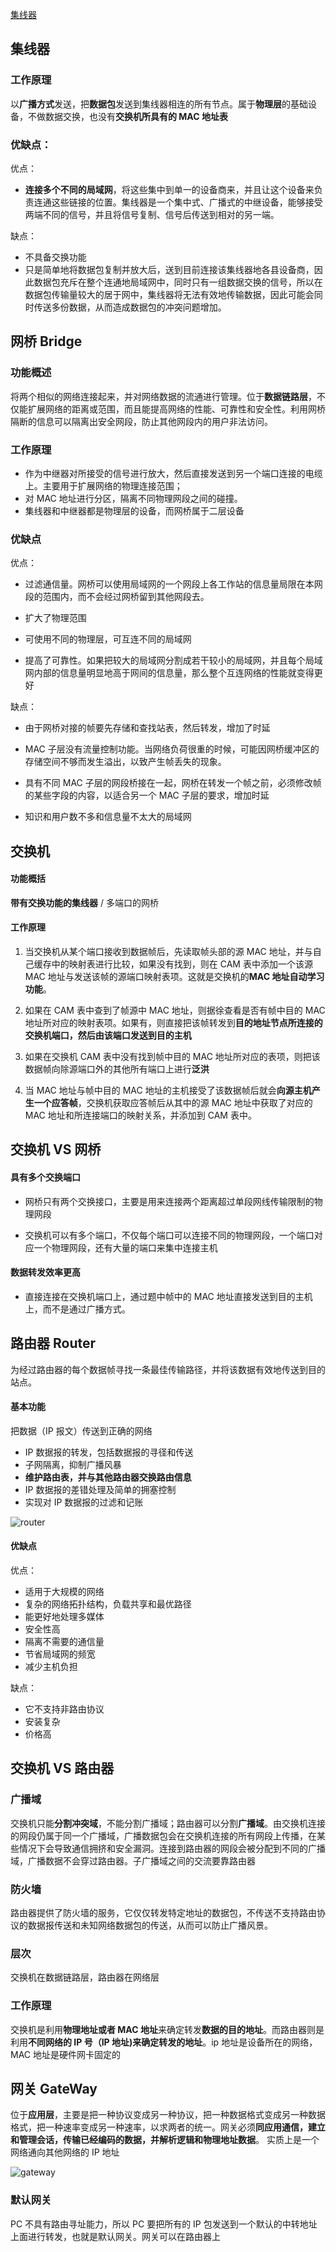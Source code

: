 [集线器](https://www.tianmaying.com/tutorial/NetWorkInstrument)

## 集线器

### 工作原理

以**广播方式**发送，把**数据包**发送到集线器相连的所有节点。属于**物理层**的基础设备，不做数据交换，也没有**交换机所具有的 MAC 地址表**

### 优缺点：

优点：

- **连接多个不同的局域网**，将这些集中到单一的设备商来，并且让这个设备来负责连通这些链接的位置。集线器是一个集中式、广播式的中继设备，能够接受两端不同的信号，并且将信号复制、信号后传送到相对的另一端。

缺点：

- 不具备交换功能
- 只是简单地将数据包复制并放大后，送到目前连接该集线器地各县设备商，因此数据包充斥在整个连通地局域网中，同时只有一组数据交换的信号，所以在数据包传输量较大的居于网中，集线器将无法有效地传输数据，因此可能会同时传送多份数据，从而造成数据包的冲突问题增加。

## 网桥 Bridge

### 功能概述

将两个相似的网络连接起来，并对网络数据的流通进行管理。位于**数据链路层**，不仅能扩展网络的距离或范围，而且能提高网络的性能、可靠性和安全性。利用网桥隔断的信息可以隔离出安全网段，防止其他网段内的用户非法访问。

### 工作原理

- 作为中继器对所接受的信号进行放大，然后直接发送到另一个端口连接的电缆上。主要用于扩展网络的物理连接范围；
- 对 MAC 地址进行分区，隔离不同物理网段之间的碰撞。
- 集线器和中继器都是物理层的设备，而网桥属于二层设备

### 优缺点

优点：

- 过滤通信量。网桥可以使用局域网的一个网段上各工作站的信息量局限在本网段的范围内，而不会经过网桥留到其他网段去。

- 扩大了物理范围

- 可使用不同的物理层，可互连不同的局域网

- 提高了可靠性。如果把较大的局域网分割成若干较小的局域网，并且每个局域网内部的信息量明显地高于网间的信息量，那么整个互连网络的性能就变得更好

缺点：

- 由于网桥对接的帧要先存储和查找站表，然后转发，增加了时延

- MAC 子层没有流量控制功能。当网络负荷很重的时候，可能因网桥缓冲区的存储空间不够而发生溢出，以致产生帧丢失的现象。

- 具有不同 MAC 子层的网段桥接在一起，网桥在转发一个帧之前，必须修改帧的某些字段的内容，以适合另一个 MAC 子层的要求，增加时延

- 知识和用户数不多和信息量不太大的局域网

## 交换机

#### 功能概括

**带有交换功能的集线器** / 多端口的网桥

#### 工作原理

1. 当交换机从某个端口接收到数据帧后，先读取帧头部的源 MAC 地址，并与自己缓存中的映射表进行比较，如果没有找到，则在 CAM 表中添加一个该源 MAC 地址与发送该帧的源端口映射表项。这就是交换机的**MAC 地址自动学习功能**。

2. 如果在 CAM 表中查到了帧源中 MAC 地址，则据徐查看是否有帧中目的 MAC 地址所对应的映射表项。如果有，则直接把该帧转发到**目的地址节点所连接的交换机端口，然后由该端口发送到目的主机**

3. 如果在交换机 CAM 表中没有找到帧中目的 MAC 地址所对应的表项，则把该数据帧向除源端口外的其他所有端口上进行**泛洪**

4. 当 MAC 地址与帧中目的 MAC 地址的主机接受了该数据帧后就会**向源主机产生一个应答帧**，交换机获取应答帧后从其中的源 MAC 地址中获取了对应的 MAC 地址和所连接端口的映射关系，并添加到 CAM 表中。

## 交换机 VS 网桥

#### 具有多个交换端口

- 网桥只有两个交换接口，主要是用来连接两个距离超过单段网线传输限制的物理网段

- 交换机可以有多个端口，不仅每个端口可以连接不同的物理网段，一个端口对应一个物理网段，还有大量的端口来集中连接主机

#### 数据转发效率更高

- 直接连接在交换机端口上，通过题中帧中的 MAC 地址直接发送到目的主机上，而不是通过广播方式。

## 路由器 Router

为经过路由器的每个数据帧寻找一条最佳传输路径，并将该数据有效地传送到目的站点。

#### 基本功能

把数据（IP 报文）传送到正确的网络

- IP 数据报的转发，包括数据报的寻径和传送
- 子网隔离，抑制广播风暴
- **维护路由表，并与其他路由器交换路由信息**
- IP 数据报的差错处理及简单的拥塞控制
- 实现对 IP 数据报的过滤和记账

![router](./router.png)

#### 优缺点

优点：

- 适用于大规模的网络
- 复杂的网络拓扑结构，负载共享和最优路径
- 能更好地处理多媒体
- 安全性高
- 隔离不需要的通信量
- 节省局域网的频宽
- 减少主机负担

缺点：

- 它不支持非路由协议
- 安装复杂
- 价格高

## 交换机 VS 路由器

### 广播域

交换机只能**分割冲突域**，不能分割广播域；路由器可以分割**广播域**。由交换机连接的网段仍属于同一个广播域，广播数据包会在交换机连接的所有网段上传播，在某些情况下会导致通信拥挤和安全漏洞。连接到路由器的网段会被分配到不同的广播域，广播数据不会穿过路由器。子广播域之间的交流要靠路由器

### 防火墙

路由器提供了防火墙的服务，它仅仅转发特定地址的数据包，不传送不支持路由协议的数据报传送和未知网络数据包的传送，从而可以防止广播风景。

### 层次

交换机在数据链路层，路由器在网络层

### 工作原理

交换机是利用**物理地址或者 MAC 地址**来确定转发**数据的目的地址**。而路由器则是利用**不同网络的 IP 号（IP 地址)**来确定**转发的地址**。ip 地址是设备所在的网络，MAC 地址是硬件网卡固定的

## 网关 GateWay

位于**应用层**，主要是把一种协议变成另一种协议，把一种数据格式变成另一种数据格式，把一种速率变成另一种速率，以求两者的统一。网关必须**同应用通信，建立和管理会话，传输已经编码的数据，并解析逻辑和物理地址数据**。
实质上是一个网络通向其他网络的 IP 地址

![gateway](./gateway.png)

### 默认网关

PC 不具有路由寻址能力，所以 PC 要把所有的 IP 包发送到一个默认的中转地址上面进行转发，也就是默认网关。网关可以在路由器上
